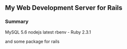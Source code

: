 ## My Web Development Server for Rails

### Summary

MySQL 5.6
nodejs latest
rbenv - Ruby 2.3.1

and some package for rails
